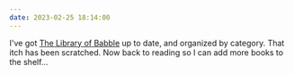 ```yaml
---
date: 2023-02-25 18:14:00
---
```


I've got [The Library of Babble](https://ninazumel.com/books/) up to date, and organized by category. That itch has been scratched. Now back to reading so I can add more books to the shelf...
